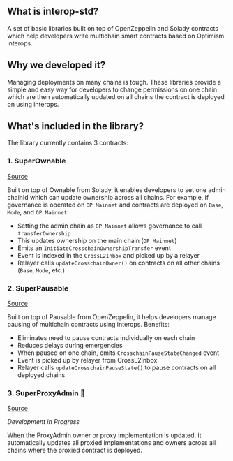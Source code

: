 ## What is interop-std?

A set of basic libraries built on top of OpenZeppelin and Solady contracts which help developers write multichain smart contracts based on Optimism interops.

## Why we developed it?

Managing deployments on many chains is tough. These libraries provide a simple and easy way for developers to change permissions on one chain which are then automatically updated on all chains the contract is deployed on using interops.

## What's included in the library?

The library currently contains 3 contracts:

### 1. SuperOwnable

[Source](https://github.com/RiftLend/interop-std/blob/main/src/auth/SuperOwnable.sol)

Built on top of Ownable from Solady, it enables developers to set one admin chainId which can update ownership across all chains. For example, if governance is operated on `OP Mainnet` and contracts are deployed on `Base`, `Mode`, and `OP Mainnet`:

- Setting the admin chain as `OP Mainnet` allows governance to call `transferOwnership`
- This updates ownership on the main chain (`OP Mainnet`)
- Emits an `InitiateCrosschainOwnershipTransfer` event
- Event is indexed in the `CrossL2Inbox` and picked up by a relayer
- Relayer calls `updateCrosschainOwner()` on contracts on all other chains (`Base`, `Mode`, etc.)

### 2. SuperPausable

[Source](https://github.com/RiftLend/interop-std/blob/main/src/utils/SuperPausable.sol)

Built on top of Pausable from OpenZeppelin, it helps developers manage pausing of multichain contracts using interops. Benefits:

- Eliminates need to pause contracts individually on each chain
- Reduces delays during emergencies
- When paused on one chain, emits `CrosschainPauseStateChanged` event
- Event is picked up by relayer from CrossL2Inbox
- Relayer calls `updateCrosschainPauseState()` to pause contracts on all deployed chains

### 3. SuperProxyAdmin 🔨

[Source](https://github.com/RiftLend/interop-std/blob/main/src/utils/SuperProxyAdmin.sol)

_Development in Progress_

When the ProxyAdmin owner or proxy implementation is updated, it automatically updates all proxied implementations and owners across all chains where the proxied contract is deployed.
